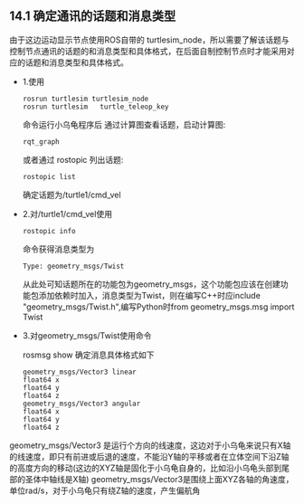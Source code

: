 ## 14.1 确定通讯的话题和消息类型 
由于这边运动显示节点使用ROS自带的 turtlesim_node，所以需要了解该话题与控制节点通讯的话题的和消息类型和具体格式，在后面自制控制节点时才能采用对应的话题和消息类型和具体格式。    
*   1.使用

        rosrun turtlesim turtlesim_node
        rosrun turtlesim   turtle_teleop_key
    命令运行小乌龟程序后
    通过计算图查看话题，启动计算图:

        rqt_graph
    或者通过 rostopic 列出话题:

        rostopic list
    确定话题为/turtle1/cmd_vel
*   2.对/turtle1/cmd_vel使用

        rostopic info
    命令获得消息类型为

        Type: geometry_msgs/Twist
    从此处可知话题所在的功能包为geometry_msgs，这个功能包应该在创建功能包添加依赖时加入，消息类型为Twist，则在编写C++时应include "geometry_msgs/Twist.h",编写Python时from geometry_msgs.msg import Twist

*   3.对geometry_msgs/Twist使用命令

    rosmsg show
确定消息具体格式如下

        geometry_msgs/Vector3 linear
        float64 x
        float64 y
        float64 z
        geometry_msgs/Vector3 angular
        float64 x
        float64 y
        float64 z
geometry_msgs/Vector3 是运行个方向的线速度，这边对于小乌龟来说只有X轴的线速度，即只有前进或后退的速度，不能沿Y轴的平移或者在立体空间下沿Z轴的高度方向的移动(这边的XYZ轴是固化于小乌龟自身的，比如沿小乌龟头部到尾部的圣体中轴线是X轴)
geometry_msgs/Vector3是围绕上面XYZ各轴的角速度，单位rad/s，对于小乌龟只有绕Z轴的速度，产生偏航角
